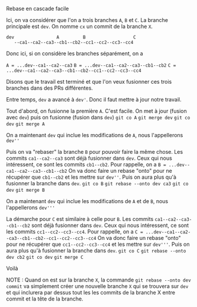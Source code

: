Rebase en cascade facile

Ici, on va considérer que l'on a trois branches `A`, `B` et `C`. La branche principale est `dev`.
On nomme `cx` un commit de la branche `X`.

```
dev                A         B                  C
   --ca1--ca2--ca3--cb1--cb2--cc1--cc2--cc3--cc4
```

Donc ici, si on considère les branches séparément, on a

`A = ...dev--ca1--ca2--ca3`
`B = ...dev--ca1--ca2--ca3--cb1--cb2`
`C = ...dev--ca1--ca2--ca3--cb1--cb2--cc1--cc2--cc3--cc4`

Disons que le travail est terminé et que l'on veux fusionner ces trois branches dans des PRs différentes.

Entre temps, `dev` a avancé à `dev'`. Donc il faut mettre à jour notre travail.

Tout d'abord, on fusionne la première `A`. C'est facile.
On met à jour (fusion avec `dev`) puis on fusionne (fusion dans `dev`)
`git co A`
`git merge dev`
`git co dev`
`git merge A`

On a maintenant `dev` qui inclue les modifications de `A`, nous l'appellerons `dev''`

Puis on va "rebaser" la branche `B` pour pouvoir faire la même chose.
Les commits `ca1--ca2--ca3` sont déjà fusionner dans `dev`. Ceux qui nous intéressent, ce sont les commits `cb1--cb2`.
Pour rappelle, on a `B = ...dev--ca1--ca2--ca3--cb1--cb2`
On va donc faire un rebase "onto" pour ne récupérer que `cb1--cb2` et les mettre sur `dev''`. Puis on aura plus qu'à fusionner la branche dans `dev`.
`git co B`
`git rebase --onto dev ca3`
`git co dev`
`git merge B`

On a maintenant `dev` qui inclue les modifications de `A` et de `B`, nous l'appellerons `dev'''`

La démarche pour `C` est similaire à celle pour `B`.
Les commits `ca1--ca2--ca3--cb1--cb2` sont déjà fusionner dans `dev`. Ceux qui nous intéressent, ce sont les commits `cc1--cc2--cc3--cc4`.
Pour rappelle, on a `C = ...dev--ca1--ca2--ca3--cb1--cb2--cc1--cc2--cc3--cc4`
On va donc faire un rebase "onto" pour ne récupérer que `cc1--cc2--cc3--cc4` et les mettre sur `dev'''`. Puis on aura plus qu'à fusionner la branche dans `dev`.
`git co C`
`git rebase --onto dev cb2`
`git co dev`
`git merge C`

Voilà




NOTE :
Quand on est sur la branche `X`, la commande `git rebase --onto dev commit` va simplement créer une nouvelle branche `X` qui se trouvera sur `dev` et qui inclurera par dessus tout les les commits de la branche X entre commit et la tête de la branche.
